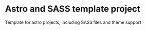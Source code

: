 # Astro and SASS template project

Template for astro projects, including SASS files and theme support